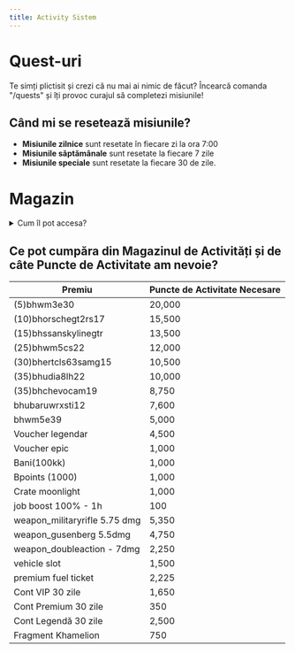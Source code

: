 ```yaml
---
title: Activity Sistem
---
```


# Quest-uri
Te simți plictisit și crezi că nu mai ai nimic de făcut? Încearcă comanda "/quests" și îți provoc curajul să completezi misiunile!

## Când mi se resetează misiunile?
- **Misiunile zilnice** sunt resetate în fiecare zi la ora 7:00
- **Misiunile săptămânale** sunt resetate la fiecare 7 zile
- **Misiunile speciale** sunt resetate la fiecare 30 de zile.

# Magazin


<details class="details custom-block">
    <summary>Cum îl pot accesa?</summary>
    <p>![Meniu AP](https://i.imgur.com/uuPaaTO.gif)</p>
</details>


## Ce pot cumpăra din Magazinul de Activități și de câte Puncte de Activitate am nevoie?

| Premiu                           | Puncte de Activitate Necesare |
| -------------------------------- | ------------------------------ |
| (5)bhwm3e30                       | 20,000                         |
| (10)bhorschegt2rs17                | 15,500                         |
| (15)bhssanskylinegtr               | 13,500                         |
| (25)bhwm5cs22                      | 12,000                         |
| (30)bhertcls63samg15               | 10,500                         |
| (35)bhudia8lh22                    | 10,000                         |
| (35)bhchevocam19                   | 8,750                          |
| bhubaruwrxsti12                    | 7,600                          |
| bhwm5e39                           | 5,000                          |
| Voucher legendar                   | 4,500                          |
| Voucher epic                       | 1,000                          |
| Bani(100kk)                        | 1,000                          |
| Bpoints (1000)                     | 1,000                          |
| Crate moonlight                    | 1,000                          |
| job boost 100% - 1h                 | 100                            |
| weapon_militaryrifle 5.75 dmg      | 5,350                          |
| weapon_gusenberg 5.5dmg            | 4,750                          |
| weapon_doubleaction - 7dmg         | 2,250                          |
| vehicle slot                       | 1,500                          |
| premium fuel ticket                 | 2,225                          |
| Cont VIP 30 zile                    | 1,650                          |
| Cont Premium 30 zile                | 350                            |
| Cont Legendă 30 zile                | 2,500                          |
| Fragment Khamelion                 | 750                            |
